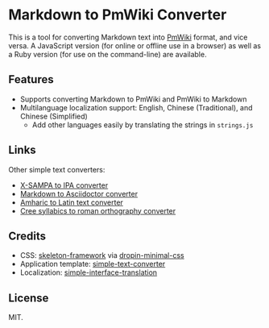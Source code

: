 # Markdown to PmWiki Converter

This is a tool for converting Markdown text into [PmWiki](https://www.pmwiki.org/) format, and vice versa. A JavaScript version (for online or offline use in a browser) as well as a Ruby version (for use on the command-line) are available.

## Features

* Supports converting Markdown to PmWiki and PmWiki to Markdown
* Multilanguage localization support: English, Chinese (Traditional), and Chinese (Simplified)
  * Add other languages easily by translating the strings in `strings.js`

## Links

Other simple text converters:

* [X-SAMPA to IPA converter](https://github.com/dohliam/xsampa)
* [Markdown to Asciidoctor converter](https://github.com/dohliam/markdoctor)
* [Amharic to Latin text converter](https://github.com/dohliam/amharic-transliteration)
* [Cree syllabics to roman orthography converter](https://github.com/dohliam/cree-transliteration)

## Credits

* CSS: [skeleton-framework](https://github.com/skeleton-framework/skeleton-framework) via [dropin-minimal-css](https://github.com/dohliam/dropin-minimal-css)
* Application template: [simple-text-converter](https://github.com/dohliam/simple-text-converter)
* Localization: [simple-interface-translation](https://github.com/dohliam/simple-interface-translation)

## License

MIT.
